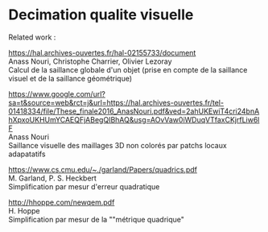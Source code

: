 # Decimation qualite visuelle

Related work :

https://hal.archives-ouvertes.fr/hal-02155733/document   
Anass Nouri, Christophe Charrier, Olivier Lezoray   
Calcul de la saillance globale d'un objet (prise en compte de la saillance visuel et de la saillance géométrique)   
 
https://www.google.com/url?sa=t&source=web&rct=j&url=https://hal.archives-ouvertes.fr/tel-01418334/file/These_finale2016_AnasNouri.pdf&ved=2ahUKEwiT4cri24bnAhXpxoUKHUmYCAEQFjABegQIBhAQ&usg=AOvVaw0iWDuqVTfaxCKjrfLiw6lF   
Anass Nouri   
Saillance visuelle des maillages 3D non colorés par patchs locaux adapatatifs   

https://www.cs.cmu.edu/~./garland/Papers/quadrics.pdf   
M. Garland, P. S. Heckbert   
Simplification par mesur d'erreur quadratique   

http://hhoppe.com/newqem.pdf   
H. Hoppe   
Simplification par mesur de la ""métrique quadrique"   
